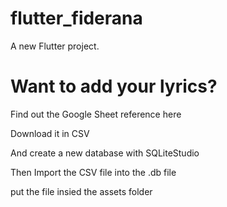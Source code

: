 # flutter_fiderana

A new Flutter project.

# Want to add your lyrics?

Find out the Google Sheet reference here

Download it in CSV

And create a new database with SQLiteStudio

Then Import the CSV file into the .db file

put the file insied the assets folder
